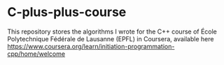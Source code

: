 # C-plus-plus-course

This repository stores the algorithms I wrote for the C++ course of École Polytechnique Fédérale de Lausanne (EPFL) in Coursera, available here https://www.coursera.org/learn/initiation-programmation-cpp/home/welcome
